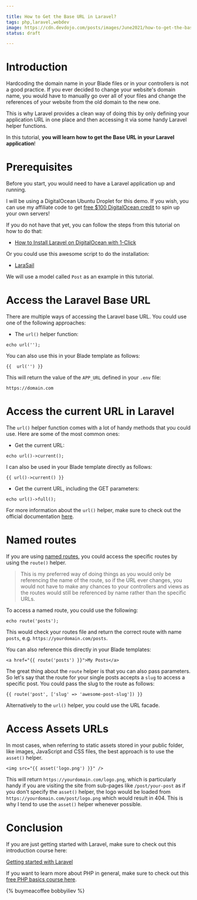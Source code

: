 ```yaml
---

title: How to Get the Base URL in Laravel?
tags: php,laravel,webdev
image: https://cdn.devdojo.com/posts/images/June2021/how-to-get-the-base-url-in-laravel4.jpg
status: draft

---
```


# Introduction

Hardcoding the domain name in your Blade files or in your controllers is not a good practice. If you ever decided to change your website's domain name, you would have to manually go over all of your files and change the references of your website from the old domain to the new one.

This is why Laravel provides a clean way of doing this by only defining your application URL in one place and then accessing it via some handy Laravel helper functions.

In this tutorial, **you will learn how to get the Base URL in your Laravel application**!

# Prerequisites

Before you start, you would need to have a Laravel application up and running.

I will be using a DigitalOcean Ubuntu Droplet for this demo. If you wish, you can use my affiliate code to get [free $100 DigitalOcean credit](https://m.do.co/c/2a9bba940f39) to spin up your own servers!

If you do not have that yet, you can follow the steps from this tutorial on how to do that:

* [How to Install Laravel on DigitalOcean with 1-Click](https://devdojo.com/bobbyiliev/how-to-install-laravel-on-digitalocean-with-1-click)

Or you could use this awesome script to do the installation:

* [LaraSail](https://devdojo.com/episode/laravel-on-digital-ocean-with-larasail)

We will use a model called `Post` as an example in this tutorial.

# Access the Laravel Base URL

There are multiple ways of accessing the Laravel base URL. You could use one of the following approaches:

* The `url()` helper function:

```
echo url('');
```

You can also use this in your Blade template as follows:

```
{{  url('') }}
```

This will return the value of the `APP_URL` defined in your `.env` file:

```
https://domain.com
```

# Access the current URL in Laravel

The `url()` helper function comes with a lot of handy methods that you could use. Here are some of the most common ones:

* Get the current URL:

```
echo url()->current();
```

I can also be used in your Blade template directly as follows:

```
{{ url()->current() }}
```

* Get the current URL, including the GET parameters:

```
echo url()->full();
```

For more information about the `url()` helper, make sure to check out the official documentation [here](https://laravel.com/docs/8.x/helpers#method-url).

# Named routes

If you are using [named routes](https://devdojo.com/bobbyiliev/what-are-signed-routes-in-laravel-and-how-to-use-them), you could access the specific routes by using the `route()` helper.

> This is my preferred way of doing things as you would only be referencing the name of the route, so if the URL ever changes, you would not have to make any chances to your controllers and views as the routes would still be referenced by name rather than the specific URLs.

To access a named route, you could use the following:

```
echo route('posts');
```

This would check your routes file and return the correct route with name `posts`, e.g. `https://yourdomain.com/posts`.

You can also reference this directly in your Blade templates:

```
<a href="{{ route('posts') }}">My Posts</a>
```

The great thing about the `route` helper is that you can also pass parameters. So let's say that the route for your single posts accepts a `slug` to access a specific post. You could pass the slug to the route as follows:

```
{{ route('post', ['slug' => 'awesome-post-slug']) }}
```

Alternatively to the `url()` helper, you could use the URL facade.

# Access Assets URLs

In most cases, when referring to static assets stored in your public folder, like images, JavaScript and CSS files, the best approach is to use the `asset()` helper.

```
<img src="{{ asset('logo.png') }}" />
```

This will return `https://yourdomain.com/logo.png`, which is particularly handy if you are visiting the site from sub-pages like `/post/your-post` as if you don't specify the `asset()` helper, the logo would be loaded from `https://yourdomain.com/post/logo.png` which would result in 404. This is why I tend to use the `asset()` helper whenever possible.

# Conclusion

If you are just getting started with Laravel, make sure to check out this introduction course here:

[Getting started with Laravel](https://devdojo.com/course/laravel-7-basics)

If you want to learn more about PHP in general, make sure to check out this [free PHP basics course here](https://devdojo.com/course/php-basics).

{% buymeacoffee bobbyiliev %}